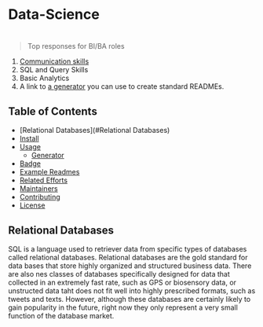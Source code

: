 # Data-Science
#
>Top responses for BI/BA roles

1. [Communication skills](spec.md)
2. SQL and Query Skills
3. Basic Analytics
3. A link to [a generator](https://github.com/RichardLitt/generator-standard-readme) you can use to create standard READMEs.

## Table of Contents

- [Relational Databases](#Relational Databases)
- [Install](#install)
- [Usage](#usage)
	- [Generator](#generator)
- [Badge](#badge)
- [Example Readmes](#example-readmes)
- [Related Efforts](#related-efforts)
- [Maintainers](#maintainers)
- [Contributing](#contributing)
- [License](#license)

## Relational Databases
SQL is a language used to retriever data from specific types of databases called relational databases. Relational databases are the gold standard for
data bases that store highly organized and structured business data. There are also nes classes of databases specifically designed for data that collected 
in an extremely fast rate, such as GPS or biosensory data, or unstructed data taht does not fit well into highly prescribed formats, such as tweets and texts.
However, although these databases are certainly likely to gain popularity in the future, right now they only represent a very small function of the database market.
